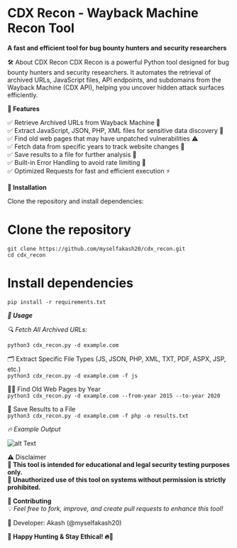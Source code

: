 # CDX Recon - Wayback Machine Recon Tool

**A fast and efficient tool for bug bounty hunters and security researchers**

🛠 About CDX Recon
CDX Recon is a powerful Python tool designed for bug bounty hunters and security researchers. It automates the retrieval of archived URLs, JavaScript files, API endpoints, and subdomains from the Wayback Machine (CDX API), helping you uncover hidden attack surfaces efficiently.

**🎯 Features** <br>

✅ Retrieve Archived URLs from Wayback Machine 📂<br>
✅ Extract JavaScript, JSON, PHP, XML files for sensitive data discovery 🔑<br>
✅ Find old web pages that may have unpatched vulnerabilities ⚠️<br>
✅ Fetch data from specific years to track website changes 📅<br>
✅ Save results to a file for further analysis 💾<br>
✅ Built-in Error Handling to avoid rate limiting 🚀<br>
✅ Optimized Requests for fast and efficient execution ⚡<br>

**📌 Installation**<br>

Clone the repository and install dependencies:

# Clone the repository
```
git clone https://github.com/myselfakash20/cdx_recon.git 
cd cdx_recon
```
# Install dependencies
`pip install -r requirements.txt` <br>

_**🚀 Usage**_

*🔍 Fetch All Archived URLs:*

`python3 cdx_recon.py -d example.com`<br>

🗂 Extract Specific File Types (JS, JSON, PHP, XML, TXT, PDF, ASPX, JSP, etc.) <br>
`python3 cdx_recon.py -d example.com -f js`<br>

🕵️‍♂️ Find Old Web Pages by Year<br>
`python3 cdx_recon.py -d example.com --from-year 2015 --to-year 2020`<br>

💾 Save Results to a File<br>
`python3 cdx_recon.py -d example.com -f php -o results.txt`<br>

*🔥 Example Output*

![alt Text](image_url)

⚠️ Disclaimer<br>
**🚨 This tool is intended for educational and legal security testing purposes only.** <br>
**🚨 Unauthorized use of this tool on systems without permission is strictly prohibited.** <br>

**🤝 Contributing**<br>
*💡 Feel free to fork, improve, and create pull requests to enhance this tool!* <br>

📧 Developer: Akash (@myselfakash20)

**🎯 Happy Hunting & Stay Ethical! 🔥🚀**
